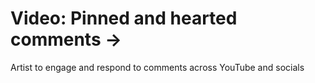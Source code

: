 # Video: Pinned and hearted comments →

Artist to engage and respond to comments across YouTube and socials